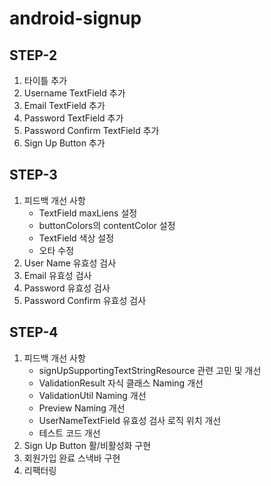 # android-signup

## STEP-2
1. 타이틀 추가
2. Username TextField 추가
3. Email TextField 추가
4. Password TextField 추가
5. Password Confirm TextField 추가
6. Sign Up Button 추가

## STEP-3
1. 피드백 개선 사항
    - TextField maxLiens 설정
    - buttonColors의 contentColor 설정
    - TextField 색상 설정
    - 오타 수정
2. User Name 유효성 검사
3. Email 유효성 검사
4. Password 유효성 검사
5. Password Confirm 유효성 검사

## STEP-4
1. 피드백 개선 사항
    - signUpSupportingTextStringResource 관련 고민 및 개선
    - ValidationResult 자식 클래스 Naming 개선
    - ValidationUtil Naming 개선
    - Preview Naming 개선
    - UserNameTextField 유효성 검사 로직 위치 개선
    - 테스트 코드 개선
2. Sign Up Button 활/비활성화 구현
3. 회원가입 완료 스낵바 구현
4. 리팩터링